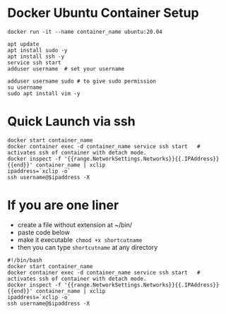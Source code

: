 # Docker Ubuntu Container Setup
```
docker run -it --name container_name ubuntu:20.04
```
```
apt update
apt install sudo -y 
apt install ssh -y
service ssh start
adduser username  # set your username
```
```
adduser username sudo # to give sudo permission
su username
sudo apt install vim -y
```


# Quick Launch via ssh
```
docker start container_name
docker container exec -d container_name service ssh start   # activates ssh of container with detach mode.
docker inspect -f '{{range.NetworkSettings.Networks}}{{.IPAddress}}{{end}}' container_name | xclip 
ipaddress=`xclip -o`
ssh username@$ipaddress -X
```

# If you are one liner
- create a file without extension at ~/bin/
- paste code below
- make it executable```
chmod +x shortcutname```
- then you can type ```shortcutname``` at any directory

```
#!/bin/bash
docker start container_name
docker container exec -d container_name service ssh start   # activates ssh of container with detach mode.
docker inspect -f '{{range.NetworkSettings.Networks}}{{.IPAddress}}{{end}}' container_name | xclip 
ipaddress=`xclip -o`
ssh username@$ipaddress -X
```

